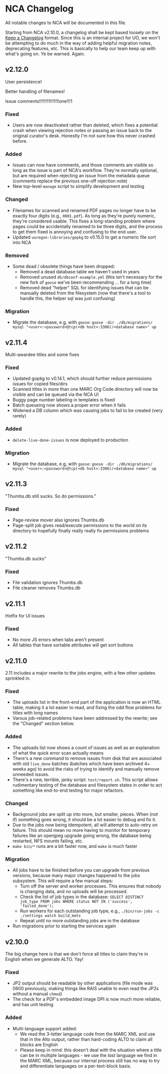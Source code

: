 # NCA Changelog

All notable changes to NCA will be documented in this file.

Starting from NCA v2.10.0, a changelog shall be kept based loosely on the
[Keep a Changelog](https://keepachangelog.com/en/1.0.0/) format.  Since this is
an internal project for UO, we won't be attempting to do much in the way of
adding helpful migration notes, deprecating features, etc.  This is basically
to help our team keep up with what's going on.  Ye be warned.  Again.

<!-- Template

## vX.Y.Z

Brief description, if necessary

### Fixed

### Added

### Changed

### Removed

### Migration
-->

## v2.12.0

User persistence!

Better handling of filenames!

Issue comments!!!!!!11!!1!1!one!!!1

### Fixed

- Users are now deactivated rather than deleted, which fixes a potential crash
  when viewing rejection notes or passing an issue back to the original
  curator's desk.  Honestly I'm not sure how this never crashed before.

### Added

- Issues can now have comments, and those comments are visible so long as the
  issue is part of NCA's workflow.  They're normally optional, but are required
  when rejecting an issue from the metadata queue (comments replace the
  previous one-off rejection note)
- New top-level `manage` script to simplify development and testing

### Changed

- Filenames for scanned and renamed PDF pages no longer have to be exactly four
  digits (e.g., `0001.pdf`).  As long as they're purely numeric, they're
  considered usable.  This fixes a long-standing problem where pages could be
  accidentally renamed to be three digits, and the process to get them fixed is
  annoying and confusing to the end user.
- Updated `uoregon-libraries/gopkg` to v0.15.0 to get a numeric file sort into NCA

### Removed

- Some dead / obsolete things have been dropped:
  - Removed a dead database table we haven't used in years
  - Removed unused `db/dbconf-example.yml` (this isn't necessary for the new
    fork of `goose` we've been recommending ... for a long time)
  - Removed dead "helper" SQL for identifying issues that can be manually
    deleted from the filesystem (now that there's a tool to handle this, the
    helper sql was just confusing)

### Migration

- Migrate the database, e.g, with `goose`: `goose -dir ./db/migrations/ mysql "<user>:<password>@tcp(<db host>:3306)/<database name>" up`

## v2.11.4

Multi-awardee titles and some fixes

### Fixed

- Updated gopkg to v0.14.1, which should further reduce permissions issues for
  copied files/dirs
- Scanned titles in more than one MARC Org Code directory will now be visible
  and can be queued via the NCA UI
- Buggy page number labeling in templates is fixed
- Batch queueing now shows a proper error when it fails
- Widened a DB column which was causing jobs to fail to be created (very rarely)

### Added

- `delete-live-done-issues` is now deployed to production

### Migration

- Migrate the database, e.g, with `goose`: `goose -dir ./db/migrations/ mysql "<user>:<password>@tcp(<db host>:3306)/<database name>" up`

## v2.11.3

"Thumbs.db still sucks.  So do permissions."

### Fixed

- Page-review mover also ignores Thumbs.db
- Page-split job gives read/execute permissions to the world on its directory
  to hopefully finally really really fix permissions problems

## v2.11.2

"Thumbs.db sucks"

### Fixed
- File validation ignores Thumbs.db
- File cleaner removes Thumbs.db

## v2.11.1

Hotfix for UI issues

### Fixed

- No more JS errors when tabs aren't present
- All tables that have sortable attributes will get sort buttons

## v2.11.0

2.11 includes a major rewrite to the jobs engine, with a few other updates
sprinkled in.

### Fixed

- The uploads list in the front-end part of the application is now an HTML
  table, making it a lot easier to read, and fixing the odd flow problems for
  titles with long names
- Varous job-related problems have been addressed by the rewrite; see the
  "Changed" section below.

### Added

- The uploads list now shows a count of issues as well as an explanation of
  what the quick error scan actually means
- There's a new command to remove issues from disk that are associated with
  old `live_done` batches (batches which have been archived 4+ weeks ago) to
  avoid the risks of trying to identify and manually remove unneeded issues.
- There's a new, terrible, janky script: `test/report.sh`.  This script allows
  rudimentary testing of the database and filesystem states in order to act
  something like end-to-end testing for major refactors.

### Changed

- Background jobs are split up into more, but smaller, pieces.  When (not if)
  something goes wrong, it should be a lot easier to debug and fix it.
- Due to the jobs now being idempotent, all will attempt to auto-retry on
  failure.  This should mean no more having to monitor for temporary failures
  like an openjpeg upgrade going wrong, the database being restarted, NFS
  mounts failing, etc.
- `make bin/*` runs are a bit faster now, and `make` is much faster

### Migration

- All jobs have to be finished before you can upgrade from previous versions,
  because many major changes happened to the jobs subsystem.  This will require
  a few manual steps:
  - Turn off the server and worker processes.  This ensures that nobody is
    changing data, and no uploads will be processed.
  - Check the list of job types in the database:
    `SELECT DISTINCT job_type FROM jobs WHERE status NOT IN ('success', 'failed_done');`
  - Run workers for each outstanding job type, e.g., `./bin/run-jobs -c ./settings watch build_mets`
  - Repeat until no more outstanding jobs are in the database
- Run migrations prior to starting the services again

## v2.10.0

The big change here is that we don't force all titles to claim they're in
English when we generate ALTO.  Yay!

### Fixed

- JP2 output should be readable by other applications (file mode was 0600
  previously, making things like RAIS unable to even read the JP2s without a
  manual `chmod`)
- The check for a PDF's embedded image DPI is now much more reliable, and has
  unit testing

### Added

- Multi-language support added:
  - We read the 3-letter language code from the MARC XML and use that in the
    Alto output, rather than hard-coding ALTO to claim all blocks are English
  - Please keep in mind: this doesn't deal with the situation where a title can
    be in multiple languages - we use the *last* language we find in the MARC
    XML, because our internal process still has no way to try and differentiate
    languages on a per-text-block basis.
